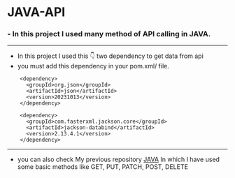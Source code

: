 # JAVA-API

### - In this project I used many method of API calling in JAVA.
---
- In this project I used this 👇 two dependency to get data from api
- you must add this dependency in your pom.xml/ file.
```
    <dependency>
      <groupId>org.json</groupId>
      <artifactId>json</artifactId>
      <version>20231013</version>
    </dependency>
```
```
    <dependency>
      <groupId>com.fasterxml.jackson.core</groupId>
      <artifactId>jackson-databind</artifactId>
      <version>2.13.4.1</version>
    </dependency>
```
---
- you can also check My previous repository [JAVA](https://github.com/vivek114jagani/JAVA/tree/master/src/Advance/APIClass) In which I have used some basic methods like GET, PUT, PATCH, POST, DELETE
